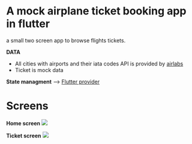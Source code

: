 # A mock airplane ticket booking app in flutter
a small two screen app to browse flights tickets.

**DATA**
- All cities with airports and their iata codes API is provided by [airlabs](http://airlabs.co)
- Ticket is mock data

**State managment**  -->  [Flutter provider](https://pub.dev/packages/provider)


# Screens
**Home screen** 
![](https://media.giphy.com/media/MkRA99qyvQVeFcQTJf/giphy.gif)






**Ticket screen**
![](https://media.giphy.com/media/JD4WGIsF4U1Sl0jfEH/giphy.gif)



